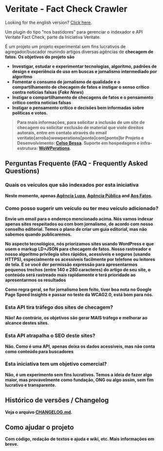 # Veritate - Fact Check Crawler

Looking for the english version? [Click here](README.md).

Um plugin do tipo "nos bastidores" para gerenciar o indexador e API Veritate Fact Check, parte da Iniciativa Veritate.

É um projeto um projeto experimental sem fins lucrativos de agregador/buscador reunindo artigos diversas agências de <strong>checagem de fatos. Os objetivos do projeto são

- Investigar, estudar e experimentar tecnologias, algoritmo, padrões de design e experiência de uso em buscas e jornalismo intermediado por algoritmo
- Fomentar o consumo de jornalismo de qualidade e o compartilhamento de checagem de fatos e instigar o senso crítico contra notícias falsas (<em>Fake News</em>)
- Instigar o compartilhamento de checagens de fatos e o pensamento crítico contra notícias falsas
- Instigar o pensamento crítico e decisões bem informadas sobre políticas e votos.

> Para mais informações, para solicitar a inclusão de um site de checagem ou solicitar exclusão de material que viole direitos autorais, entre em contato através do email veritate{arroba}wowperations[ponto]com[ponto]br
> Projeto e Desenvolvimento: <a href="https://www.celsobessa.com.br">Celso Bessa</a>. Suporte em hospedagem e infra-estrutura: <a href="https://www.wowperations.com.br">WoWPerations</a>.

## Perguntas Frequente (FAQ - Frequently Asked Questions)

### Quais os veículos que são indexados por esta iniciativa

Neste momento, apenas [Agência Lupa](http://piaui.folha.uol.com.br/lupa/), [Agência Pública](https://apublica.org/checagem/) and [Aos Fatos](https://aosfatos.org).

### Como posso sugerir um veículo ou ter meu veículo adicionado?

Envie um email para o endereço mencionado acima. Nós vamos indexar apenas sites respeitados ou com bom jornalismo, de acordo com nosso conselho editorial. Temos o plano de criar um guia editorial, mas não sabemos quando publicaremos.

No aspecto tecnológico, nós priorizamos sites usando WordPress e que usem o markup LD+JSON para checagem de fatos. Nosso rastreador e nosso algoritmo privilegia sites rápidos, acessíveis e seguros (usando HTTPS), especialmente os acessíveis facilmente por telefone ou leitores de tela. E se você der permissão expressão para apresentarmos pequenos trechos (entre 140 e 280 caracteres) do artigo de seu site, o conteúdo será rastreado mais rapidamente e terá prioridade ao apresentarmos os resultados

Como regra geral, se for jornalismo bem feito, tiver boa nota no Google Page Speed Insights e passar no teste da WCAG2.0, está bom para nós.

### Esta API tira tráfego dos sites de checagem?

Não! Ao contrário, os objetivos são gerar MAIS tráfego e melhorar ao alcance destes sites.

### Esta API atrapalha o SEO deste sites?

Não. Como é uma API, apenas deixa os dados acessíveis, mas não conta como conteúdo para buscadores

### Esta iniciativa tem um objetivo comercial?

Não, é um experimento sem fins lucrativos. Temos a ideia de fazer algo maior, mas provavelmente como fundação, ONG ou algo assim, sem fim lucrativo e transparente.

## Histórico de versões / Changelog

Veja o arquivo [CHANGELOG.md](CHANGELOG.md).

## Como ajudar o projeto

Com código, redação de textos e ajuda e wiki, etc. Mais informações em breve.
